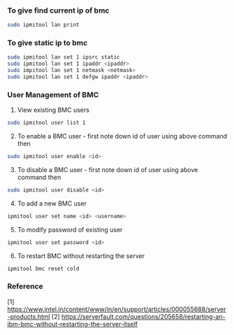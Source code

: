 ### To give find current ip of bmc

```bash
sudo ipmitool lan print  
```

### To give static ip to bmc

```bash
sudo ipmitool lan set 1 ipsrc static
sudo ipmitool lan set 1 ipaddr <ipaddr>
sudo impitool lan set 1 netmask <netmask>
sudo ipmitool lan set 1 defgw ipaddr <ipaddr>
```

### User Management of BMC

1. View existing BMC users
```bash
sudo ipmitool user list 1
```

2. To enable a BMC user - first note down id of user using above command then
```bash
sudo ipmitool user enable <id>
```

3. To disable a BMC user - first note down id of user using above command then
```bash
sudo ipmitool user disable <id>
```

4. To add a new BMC user
```bash
ipmitool user set name <id> <username>
```

5. To modify password of existing user
```bash
ipmitool user set password <id>
```

6. To restart BMC without restarting the server
```bash
ipmitool bmc reset cold
```

### Reference
[1] https://www.intel.in/content/www/in/en/support/articles/000055688/server-products.html
[2] https://serverfault.com/questions/205658/restarting-an-ibm-bmc-without-restarting-the-server-itself
